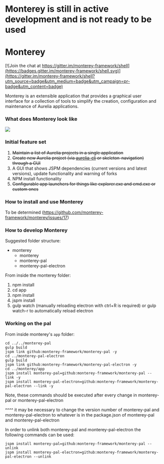 # Monterey is still in active development and is not ready to be used

# Monterey

[![Join the chat at https://gitter.im/monterey-framework/shell](https://badges.gitter.im/monterey-framework/shell.svg)](https://gitter.im/monterey-framework/shell?utm_source=badge&utm_medium=badge&utm_campaign=pr-badge&utm_content=badge)

Monterey is an extensible application that provides a graphical user interface for a collection of tools to simplify the creation, configuration and maintenance of Aurelia applications.

### What does Monterey look like
![](http://i.imgur.com/XfG3lvP.png)

### Initial feature set
1. ~~Maintain a list of Aurelia projects in a single application~~
2. ~~Create new Aurelia project (via [aurelia-cli](https://github.com/aurelia/cli) or skeleton-navigation) through a GUI~~
3. A GUI that shows JSPM dependencies (current versions and latest versions), update functionality and warning of forks
4. NPM install functionality
5. ~~Configurable app launchers for things like explorer.exe and cmd.exe or custom ones~~

### How to install and use Monterey
To be determined (https://github.com/monterey-framework/monterey/issues/17)

### How to develop Monterey
Suggested folder structure:
- monterey
   - monterey
   - monterey-pal
   - monterey-pal-electron

From inside the monterey folder:

1. npm install
2. cd app
3. npm install
4. jspm install
5. gulp watch (manually reloading electron with ctrl+R is required) or gulp watch-r to automatically reload electron


### Working on the pal
From inside monterey's `app` folder:

```
cd ../../monterey-pal
gulp build
jspm link github:monterey-framework/monterey-pal -y
cd ../monterey-pal-electron
gulp build
jspm link github:monterey-framework/monterey-pal-electron -y
cd ../monterey/app
jspm install monterey-pal=github:monterey-framework/monterey-pal --link -y
jspm install monterey-pal-electron=github:monterey-framework/monterey-pal-electron --link -y
```

Note, these commands should be executed after every change in monterey-pal or monterey-pal-electron

^^^^ it may be necessary to change the version number of monterey-pal and monterey-pal-electron to whatever is in the package.json of monterey-pal and monterey-pal-electron


In order to unlink both monterey-pal and monterey-pal-electron the following commands can be used:

```
jspm install monterey-pal=github:monterey-framework/monterey-pal --unlink
jspm install monterey-pal-electron=github:monterey-framework/monterey-pal-electron --unlink
```
